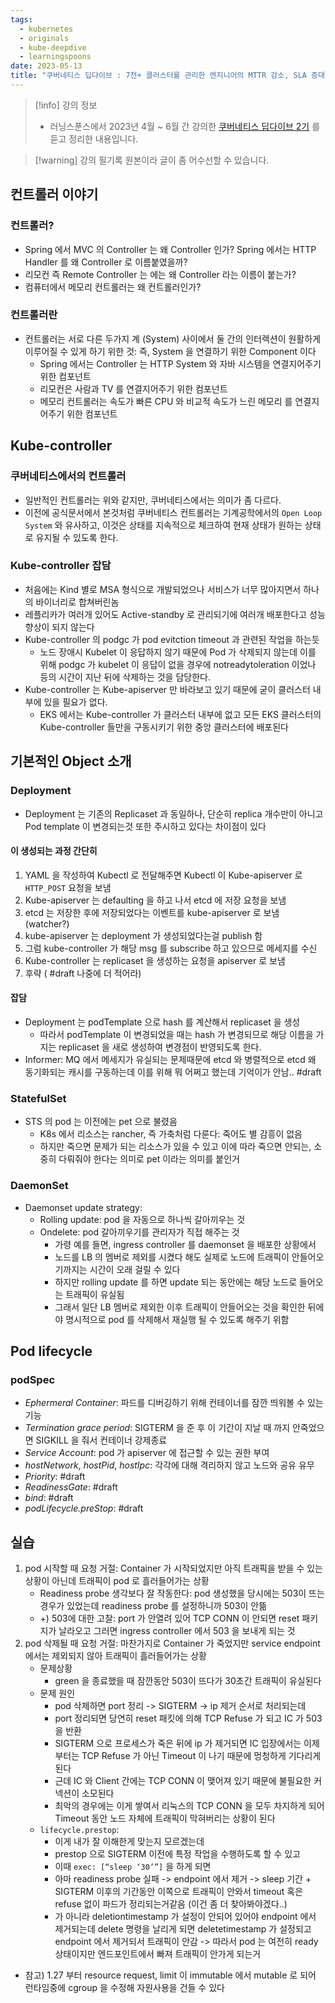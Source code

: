 ```yaml
---
tags:
  - kubernetes
  - originals
  - kube-deepdive
  - learningspoons
date: 2023-05-13
title: "쿠버네티스 딥다이브 : 7천+ 클러스터를 관리한 엔지니어의 MTTR 감소, SLA 증대 노하우 (3주차 - Kubernetes Controller)"
---
```

> [!info] 강의 정보
> - 러닝스푼스에서 2023년 4월 ~ 6월 간 강의한 [쿠버네티스 딥다이브 2기](https://learningspoons.com/course/detail/kubernetes/) 를 듣고 정리한 내용입니다.

> [!warning] 강의 필기록 원본이라 글이 좀 어수선할 수 있습니다.

## 컨트롤러 이야기

### 컨트롤러?

- Spring 에서 MVC 의 Controller 는 왜 Controller 인가? Spring 에서는 HTTP Handler 를 왜 Controller 로 이름붙였을까?
- 리모컨 즉 Remote Controller 는 에는 왜 Controller 라는 이름이 붙는가?
- 컴퓨터에서 메모리 컨트롤러는 왜 컨트롤러인가?

### 컨트롤러란

- 컨트롤러는 서로 다른 두가지 계 (System) 사이에서 둘 간의 인터렉션이 원활하게 이루어질 수 있게 하기 위한 것: 즉, System 을 연결하기 위한 Component 이다
	- Spring 에서는 Controller 는 HTTP System 와 자바 시스템을 연결지어주기 위한 컴포넌트
	- 리모컨은 사람과 TV 를 연결지어주기 위한 컴포넌트
	- 메모리 컨트롤러는 속도가 빠른 CPU 와 비교적 속도가 느린 메모리 를 연결지어주기 위한 컴포넌트

## Kube-controller

### 쿠버네티스에서의 컨트롤러

- 일반적인 컨트롤러는 위와 같지만, 쿠버네티스에서는 의미가 좀 다르다.
- 이전에 공식문서에서 본것처럼 쿠버네티스 컨트롤러는 기계공학에서의 `Open Loop System` 와 유사하고, 이것은 상태를 지속적으로 체크하여 현재 상태가 원하는 상태로 유지될 수 있도록 한다.

### Kube-controller 잡담

- 처음에는 Kind 별로 MSA 형식으로 개발되었으나 서비스가 너무 많아지면서 하나의 바이너리로 합쳐버린놈
- 레플리카가 여러개 있어도 Active-standby 로 관리되기에 여러개 배포한다고 성능향상이 되지 않는다
- Kube-controller 의 podgc 가 pod evitction timeout 과 관련된 작업을 하는듯
	- 노드 장애시 Kubelet 이 응답하지 않기 때문에 Pod 가 삭제되지 않는데 이를 위해 podgc 가 kubelet 이 응답이 없을 경우에 notreadytoleration 이었나 등의 시간이 지난 뒤에 삭제하는 것을 담당한다.
- Kube-controller 는 Kube-apiserver 만 바라보고 있기 때문에 굳이 클러스터 내부에 있을 필요가 없다.
	- EKS 에서는 Kube-controller 가 클러스터 내부에 없고 모든 EKS 클러스터의 Kube-controller 들만을 구동시키기 위한 중앙 클러스터에 배포된다

## 기본적인 Object 소개

### Deployment

- Deployment 는 기존의 Replicaset 과 동일하나, 단순히 replica 개수만이 아니고 Pod template 이 변경되는것 또한 주시하고 있다는 차이점이 있다

#### 이 생성되는 과정 간단히

1. YAML 을 작성하여 Kubectl 로 전달해주면 Kubectl 이 Kube-apiserver 로 `HTTP_POST` 요청을 보냄
2. Kube-apiserver 는 defaulting 을 하고 나서 etcd 에 저장 요청을 보냄
3. etcd 는 저장한 후에 저장되었다는 이벤트를 kube-apiserver 로 보냄 (watcher?)
4. kube-apiserver 는 deployment 가 생성되었다는걸 publish 함
5. 그럼 kube-controller 가 해당 msg 를 subscribe 하고 있으므로 메세지를 수신
6. Kube-controller 는 replicaset 을 생성하는 요청을 apiserver 로 보냄
7. 후략 ( #draft 나중에 더 적어라)

#### 잡담

- Deployment 는 podTemplate 으로 hash 를 계산해서 replicaset 을 생성
	- 따라서 podTemplate 이 변경되었을 때는 hash 가 변경되므로 해당 이름을 가지는 replicaset 을 새로 생성하여 변경점이 반영되도록 한다.
- Informer: MQ 에서 메세지가 유실되는 문제때문에 etcd 와 병렬적으로 etcd 왜 동기화되는 캐시를 구동하는데 이를 위해 뭐 어쩌고 했는데 기억이가 안남.. #draft 

### StatefulSet

- STS 의 pod 는 이전에는 pet 으로 불렸음
	- K8s 에서 리소스는 rancher, 즉 가축처럼 다룬다: 죽어도 별 감흥이 없음
	- 하지만 죽으면 문제가 되는 리소스가 있을 수 있고 이에 따라 죽으면 안되는, 소중히 다뤄줘야 한다는 의미로 pet 이라는 의미를 붙인거

### DaemonSet

- Daemonset update strategy:
	- Rolling update: pod 을 자동으로 하나씩 갈아끼우는 것
	- Ondelete: pod 갈아끼우기를 관리자가 직접 해주는 것
		- 가령 예를 들면, ingress controller 를 daemonset 을 배포한 상황에서
		- 노드를 LB 의 멤버로 제외를 시켰다 해도 실제로 노드에 트래픽이 안들어오기까지는 시간이 오래 걸릴 수 있다
		- 하지만 rolling update 를 하면 update 되는 동안에는 해당 노드로 들어오는 트래픽이 유실됨
		- 그래서 일단 LB 멤버로 제외한 이후 트래픽이 안들어오는 것을 확인한 뒤에야 명시적으로 pod 를 삭제해서 재실행 될 수 있도록 해주기 위함

## Pod lifecycle

### podSpec

- *Ephermeral Container*: 파드를 디버깅하기 위해 컨테이너를 잠깐 띄워볼 수 있는 기능
- *Termination grace period*: SIGTERM 을 준 후 이 기간이 지날 때 까지 안죽었으면 SIGKILL 을 줘서 컨테이너 강제종료
- *Service Account*: pod 가 apiserver 에 접근할 수 있는 권한 부여
- *hostNetwork*, *hostPid*, *hostIpc*: 각각에 대해 격리하지 않고 노드와 공유 유무
- *Priority*: #draft 
- *ReadinessGate*: #draft 
- *bind*: #draft 
- *podLifecycle.preStop*: #draft 

## 실습

1. pod 시작할 때 요청 거절: Container 가 시작되었지만 아직 트래픽을 받을 수 있는 상황이 아닌데 트래픽이 pod 로 흘러들어가는 상황
	- Readiness probe 생각보다 잘 작동한다: pod 생성했을 당시에는 503이 뜨는 경우가 있었는데 readiness probe 를 설정하니까 503이 안뜲
	- +) 503에 대한 고찰: port 가 안열려 있어 TCP CONN 이 안되면 reset 패키지가 날라오고 그러면 ingress controller 에서 503 을 보내게 되는 것
2. pod 삭제될 때 요청 거절: 마찬가지로 Container 가 죽었지만 service endpoint 에서는 제외되지 않아 트래픽이 흘러들어가는 상황
	- 문제상황
		- green 을 종료했을 때 잠깐동안 503이 뜨다가 30초간 트래픽이 유실된다
	- 문제 원인
		- pod 삭제하면 port 정리 -> SIGTERM -> ip 제거 순서로 처리되는데
		- port 정리되면 당연히 reset 패킷에 의해 TCP Refuse 가 되고 IC 가 503을 반환
		- SIGTERM 으로 프로세스가 죽은 뒤에 ip 가 제거되면 IC 입장에서는 이제부터는 TCP Refuse 가 아닌 Timeout 이 나기 때문에 멍청하게 기다리게 된다
		- 근데 IC 와 Client 간에는 TCP CONN 이 맺어져 있기 때문에 불필요한 커넥션이 소모된다
		- 최악의 경우에는 이게 쌓여서 리눅스의 TCP CONN 을 모두 차지하게 되어 Timeout 동안 노드 자체에 트래픽이 막혀버리는 상황이 된다
	- `lifecycle.prestop`:
		- 이게 내가 잘 이해한게 맞는지 모르겠는데
		- prestop 으로 SIGTERM 이전에 특정 작업을 수행하도록 할 수 있고
		- 이때 `exec: [“sleep ‘30’”]` 을 하게 되면
		- 아마 readiness probe 실패 -> endpoint 에서 제거 -> sleep 기간 + SIGTERM 이후의 기간동안 이쪽으로 트래픽이 안와서 timeout 혹은 refuse 없이 파드가 정리되는거같음 (이건 좀 더 찾아봐야겠다..)
		- 가 아니라 deletiontimestamp 가 설정이 안되어 있어야 endpoint 에서 제거되는데 delete 명령을 날리게 되면 deletetimestamp 가 설정되고 endpoint 에서 제거되서 트래픽이 안감 -> 따라서 pod 는 여전히 ready 상태이지만 엔드포인트에서 빠져 트래픽이 안가게 되는거
- 참고) 1.27 부터 resource request, limit 이 immutable 에서 mutable 로 되어 런타임중에 cgroup 을 수정해 자원사용을 건들 수 있다